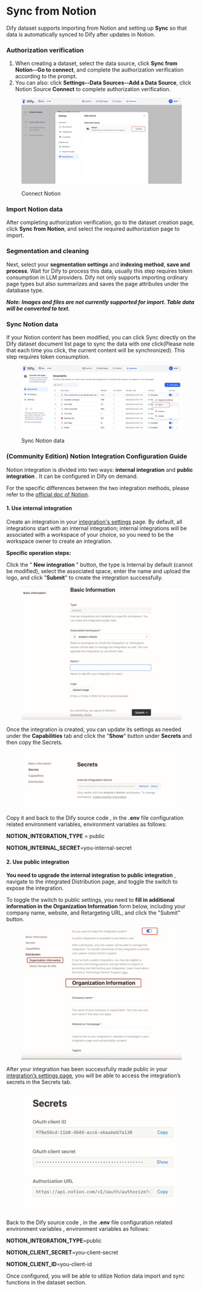 # Sync from Notion

Dify dataset supports importing from Notion and setting up **Sync** so that data is automatically synced to Dify after updates in Notion.

### Authorization verification

1. When creating a dataset, select the data source, click **Sync from Notion--Go to connect**, and complete the authorization verification according to the prompt.
2. You can also: click **Settings--Data Sources--Add a Data Source**, click Notion Source **Connect** to complete authorization verification.

<figure><img src="../../.gitbook/assets/notion-connect.png" alt=""><figcaption><p>Connect Notion</p></figcaption></figure>

### Import Notion data

After completing authorization verification, go to the dataset creation page, click **Sync from Notion**, and select the required authorization page to import.

### Segmentation and cleaning

Next, select your **segmentation settings** and **indexing method**, **save and process**. Wait for Dify to process this data, usually this step requires token consumption in LLM providers. Dify not only supports importing ordinary page types but also summarizes and saves the page attributes under the database type.

_**Note: Images and files are not currently supported for import. Table data will be converted to text.**_

### Sync Notion data

If your Notion content has been modified, you can click Sync directly on the Dify dataset document list page to sync the data with one click(Please note that each time you click, the current content will be synchronized). This step requires token consumption.

<figure><img src="../../.gitbook/assets/sync-notion-data.png" alt=""><figcaption><p>Sync Notion data</p></figcaption></figure>

### (Community Edition) Notion Integration Configuration Guide

Notion integration is divided into two ways: **internal integration** and **public integration** . It can be configured in Dify on demand.

For the specific differences between the two integration methods, please refer to the [official doc of Notion](https://developers.notion.com/docs/authorization).

#### 1. **Use internal integration**

Create an integration in your [integration's settings](https://www.notion.so/my-integrations) page. By default, all integrations start with an internal integration; internal integrations will be associated with a workspace of your choice, so you need to be the workspace owner to create an integration.

**Specific operation steps:**

Click the " **New integration** " button, the type is Internal by default (cannot be modified), select the associated space, enter the name and upload the logo, and click "**Submit**" to create the integration successfully.

<figure><img src="../../.gitbook/assets/image (4).png" alt=""><figcaption></figcaption></figure>

Once the integration is created, you can update its settings as needed under the **Capabilities** tab and click the "**Show**" button under **Secrets** and then copy the Secrets.

<figure><img src="../../.gitbook/assets/image (1) (1).png" alt=""><figcaption></figcaption></figure>

Copy it and back to the Dify source code , in the **.env** file configuration related environment variables, environment variables as follows:

**NOTION\_INTEGRATION\_TYPE** = public

**NOTION\_INTERNAL\_SECRET**=you-internal-secret

#### 2. **Use public integration**

**You need to upgrade the internal integration to public integration** , navigate to the integrated Distribution page, and toggle the switch to expose the integration.

To toggle the switch to public settings, you need to **fill in additional information in the Organization Information** form below, including your company name, website, and Retargeting URL, and click the "Submit" button.

<figure><img src="../../.gitbook/assets/image (2) (1).png" alt=""><figcaption></figcaption></figure>

After your integration has been successfully made public in your [integration’s settings page](https://www.notion.so/my-integrations), you will be able to access the integration’s secrets in the Secrets tab.

<figure><img src="../../.gitbook/assets/image (3) (1).png" alt=""><figcaption></figcaption></figure>

Back to the Dify source code , in the **.env** file configuration related environment variables , environment variables as follows:

**NOTION\_INTEGRATION\_TYPE**=public&#x20;

**NOTION\_CLIENT\_SECRET**=you-client-secret&#x20;

**NOTION\_CLIENT\_ID**=you-client-id

Once configured, you will be able to utilize Notion data import and sync functions in the dataset section.

